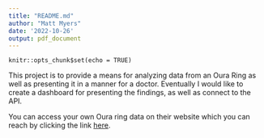 ```yaml
---
title: "README.md"
author: "Matt Myers"
date: '2022-10-26'
output: pdf_document
---
```


```{r setup, include=FALSE}
knitr::opts_chunk$set(echo = TRUE)
```

This project is to provide a means for analyzing data from an Oura Ring as well 
as presenting it in a manner for a doctor. Eventually I would like to create a
dashboard for presenting the findings, as well as connect to the API.

You can access your own Oura ring data on their website which you can reach
by clicking the link [here](https://support.ouraring.com/hc/en-us/articles/360025441594-Export-and-Share-Your-Oura-Data).